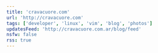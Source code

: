 ```yaml
---
title: 'cravacuore.com'
url: 'http://cravacuore.com'
tags: ['developer', 'linux', 'vim', 'blog', 'photos']
updatesFeed: 'http://cravacuore.com.ar/blog/feed'
nsfw: false
rss: true
---
```


